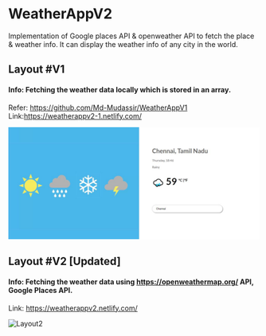 # WeatherAppV2

Implementation of Google places API & openweather API to fetch the place & weather info. It can display the weather info of any city in the world.

## Layout #V1
#### Info: Fetching the weather data locally which is stored in an array. 
Refer: https://github.com/Md-Mudassir/WeatherAppV1
Link:https://weatherappv2-1.netlify.com/

![Layout](https://github.com/Md-Mudassir/WeatherAppV1/blob/master/css/wv1.JPG)

## Layout #V2 [Updated]
#### Info: Fetching the weather data using https://openweathermap.org/ API, Google Places API.
Link: https://weatherappv2.netlify.com/

![Layout2](https://github.com/Md-Mudassir/WeatherAppV2.5/blob/master/css/Captusssre.JPG)

